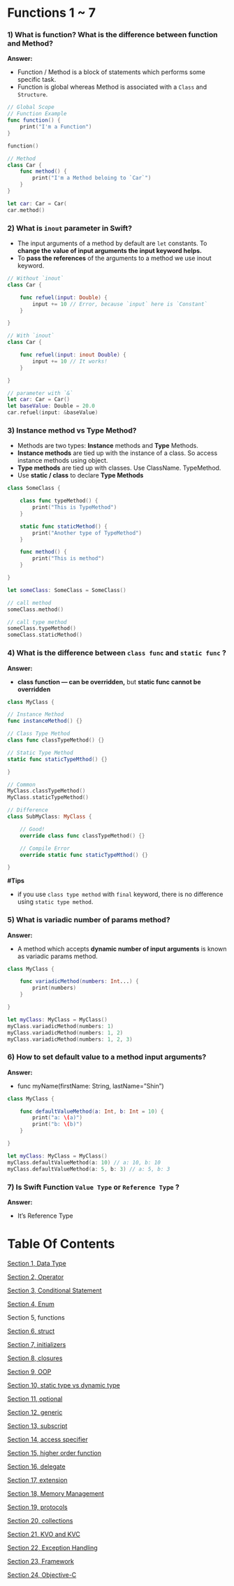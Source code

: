 # Functions 1 ~ 7

### 1) What is function? What is the difference between function and Method?

**Answer:**

- Function / Method is a block of statements which performs some specific task.
- Function is global whereas Method is associated with a `Class` and `Structure`.

```swift
// Global Scope
// Function Example
func function() {
	print("I'm a Function")
}

function()

// Method
class Car {
	func method() {
		print("I'm a Method beloing to `Car`")
	}
}

let car: Car = Car(
car.method()
```

### 2) What is `inout` parameter in Swift?

- The input arguments of a method by default are `let` constants. To **change the value of input arguments the input keyword helps.**
- To **pass the references** of the arguments to a method we use inout keyword.

```swift
// Without `inout`
class Car {

	func refuel(input: Double) {
		input += 10 // Error, because `input` here is `Constant`
	}

}
```

```swift
// With `inout`
class Car {

	func refuel(input: inout Double) {
		input += 10 // It works!
	}

}

// parameter with `&`
let car: Car = Car()
let baseValue: Double = 20.0
car.refuel(input: &baseValue)
```

### 3) Instance method vs Type Method?

- Methods are two types: **Instance** methods and **Type** Methods.
- **Instance methods** are tied up with the instance of a class. So access instance methods using object.
- **Type methods** are tied up with classes. Use ClassName. TypeMethod.
- Use **static / class** to declare **Type Methods**

```swift
class SomeClass {

	class func typeMethod() {
		print("This is TypeMethod")
	}

	static func staticMethod() {
		print("Another type of TypeMethod")
	}

	func method() {
		print("This is method")
	}

}

let someClass: SomeClass = SomeClass()

// call method
someClass.method()

// call type method
someClass.typeMethod()
someClass.staticMethod()
```

### 4) What is the difference between `class func` and `static func` ?

**Answer:**

- **class function — can be overridden,** but **static func cannot be overridden**

```swift
class MyClass {

// Instance Method
func instanceMethod() {}

// Class Type Method
class func classTypeMethod() {}

// Static Type Method
static func staticTypeMthod() {}

}

// Common
MyClass.classTypeMethod()
MyClass.staticTypeMethod()

// Difference
class SubMyClass: MyClass {

	// Good!
	override class func classTypeMethod() {}

	// Compile Error
	override static func staticTypeMthod() {}

}
```

**#Tips**

- if you use `class type method` with `final` keyword, there is no difference using `static type method`.

### 5) What is variadic number of params method?

**Answer:**

- A method which accepts **dynamic number of input arguments** is known as variadic params method.

```swift
class MyClass {

	func variadicMethod(numbers: Int...) {
		print(numbers)
	}

}

let myClass: MyClass = MyClass()
myClass.variadicMethod(numbers: 1)
myClass.variadicMethod(numbers: 1, 2)
myClass.variadicMethod(numbers: 1, 2, 3)
```

### 6) How to set default value to a method input arguments?

**Answer:**

- func myName(firstName: String, lastName=”Shin”)

```swift
class MyClass {

	func defaultValueMethod(a: Int, b: Int = 10) {
		print("a: \(a)")
		print("b: \(b)")
	}

}

let myClass: MyClass = MyClass()
myClass.defaultValueMethod(a: 10) // a: 10, b: 10
myClass.defaultValueMethod(a: 5, b: 3) // a: 5, b: 3
```

### 7) Is Swift Function `Value Type` or `Reference Type` ?

**Answer:**

- It’s Reference Type

# Table Of Contents

[Section 1, Data Type](/section1-datatypes/README.md)

[Section 2, Operator](/section2-operator/README.md)

[Section 3, Conditional Statement](/section3-conditional-statement/README.md)

[Section 4, Enum](/section4-enum/README.md)

Section 5, functions

[Section 6, struct](/section6-struct/README.md)

[Section 7, initializers](/section7-initializers/README.md)

[Section 8, closures](/section8-closures/README.md)

[Section 9, OOP](/section9-oop/README.md)

[Section 10, static type vs dynamic type](/section10-static_dynamic_type_difference/README.md)

[Section 11, optional](/section11-optional/README.md)

[Section 12, generic](/section12-generic/README.md)

[Section 13, subscript](/section13-subscript/README.md)

[Section 14, access specifier](/section14-access-specifier/README.md)

[Section 15, higher order function](/section15-higher_order_fuctions/README.md)

[Section 16, delegate](/section16-delegate/README.md)

[Section 17, extension](/section17-extension/README.md)

[Section 18, Memory Management](/section18-memory_management/README.md)

[Section 19, protocols](/section19-protocols/README.md)

[Section 20, collections](/section20-collections/README.md)

[Section 21, KVO and KVC](/section21-kvo_kvc-question/README.md)

[Section 22, Exception Handling](/section22-exeception_handling-question/README.md)

[Section 23, Framework](/section23-framework-question/README.md)

[Section 24, Objective-C](/section24-objective_c-question/README.md)